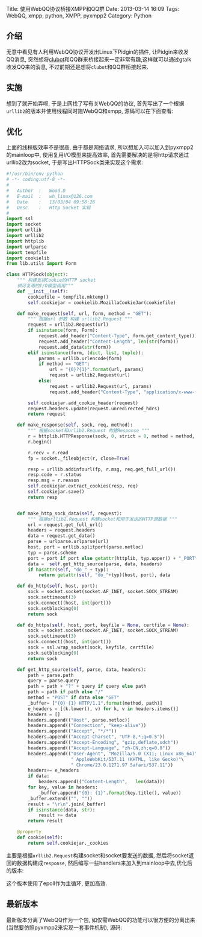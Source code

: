 Title: 使用WebQQ协议桥接XMPP和QQ群
Date: 2013-03-14 16:09
Tags: WebQQ, xmpp, python, XMPP, pyxmpp2
Category: Python

## 介绍
无意中看见有人利用WebQQ协议开发出Linux下Pidgin的插件, 让Pidgin来收发QQ消息, 突然想将[clubot](/python-shi-yong-pyxmpp2bian-xie-gtalkqun.html)和QQ群来桥接起来一定非常有趣,这样就可以通过gtalk收发QQ来的消息, 不过前期还是想将`clubot`和QQ群桥接起来.

## 实施
想到了就开始弄呗, 于是上网找了写有关WebQQ的协议, 首先写出了一个根据`urllib2`的版本并使用线程同时跑WebQQ和xmpp, 源码可以在下面查看:
[](https://github.com/coldnight/qxbot/tree/threading_version)

## 优化
上面的线程版效率不是很高, 由于都是网络请求, 所以想加入可以加入到pyxmpp2的mainloop中, 使用复用I/O模型来提高效率, 首先需要解决的是将http请求通过urllib2改为socket, 于是写出HTTPSock类来实现这个需求:
```python
#!/usr/bin/env python
# -*- coding:utf-8 -*-
#
#   Author  :   Wood.D
#   E-mail  :   wh_linux@126.com
#   Date    :   13/03/04 09:58:26
#   Desc    :   Http Socket 实现
#
import ssl
import socket
import urllib
import urllib2
import httplib
import urlparse
import tempfile
import cookielib
from lib.utils import Form

class HTTPSock(object):
    """ 构建支持Cookie的HTTP socket
    供可复用的I/O模型调用"""
    def __init__(self):
        cookiefile = tempfile.mktemp()
        self.cookiejar = cookielib.MozillaCookieJar(cookiefile)

    def make_request(self, url, form, method = "GET"):
        """ 根据url 参数 构建 urllib2.Request """
        request = urllib2.Request(url)
        if isinstance(form, Form):
            request.add_header("Content-Type", form.get_content_type())
            request.add_header("Content-Length", len(str(form)))
            request.add_data(str(form))
        elif isinstance(form, (dict, list, tuple)):
            params = urllib.urlencode(form)
            if method == "GET":
                url = "{0}?{1}".format(url, params)
                request = urllib2.Request(url)
            else:
                request = urllib2.Request(url, params)
                request.add_header("Content-Type", "application/x-www-form-urlencoded")

        self.cookiejar.add_cookie_header(request)
        request.headers.update(request.unredirected_hdrs)
        return request

    def make_response(self, sock, req, method):
        """ 根据socket和urlib2.Request 构建Response """
        r = httplib.HTTPResponse(sock, 0, strict = 0, method = method, buffering=True)
        r.begin()

        r.recv = r.read
        fp = socket._fileobject(r, close=True)

        resp = urllib.addinfourl(fp, r.msg, req.get_full_url())
        resp.code = r.status
        resp.msg = r.reason
        self.cookiejar.extract_cookies(resp, req)
        self.cookiejar.save()
        return resp


    def make_http_sock_data(self, request):
        """ 根据urllib2.Request 构建socket和用于发送的HTTP源数据 """
        url = request.get_full_url()
        headers = request.headers
        data = request.get_data()
        parse = urlparse.urlparse(url)
        host, port = urllib.splitport(parse.netloc)
        typ = parse.scheme
        port = port if port else getattr(httplib, typ.upper() + "_PORT")
        data =  self.get_http_source(parse, data, headers)
        if hasattr(self, "do_" + typ):
            return getattr(self, "do_"+typ)(host, port), data

    def do_http(self, host, port):
        sock = socket.socket(socket.AF_INET, socket.SOCK_STREAM)
        sock.settimeout(3)
        sock.connect((host, int(port)))
        sock.setblocking(0)
        return sock

    def do_https(self, host, port, keyfile = None, certfile = None):
        sock = socket.socket(socket.AF_INET, socket.SOCK_STREAM)
        sock.settimeout(3)
        sock.connect((host, int(port)))
        sock = ssl.wrap_socket(sock, keyfile, certfile)
        sock.setblocking(0)
        return sock

    def get_http_source(self, parse, data, headers):
        path = parse.path
        query = parse.query
        path = path + "?" + query if query else path
        path = path if path else "/"
        method = "POST" if data else "GET"
        _buffer= ["{0} {1} HTTP/1.1".format(method, path)]
        e_headers = [(k.lower(), v) for k, v in headers.items()]
        headers = []
        headers.append(("Host", parse.netloc))
        headers.append(("Connection", "keep-alive"))
        headers.append(("Accept", "*/*"))
        headers.append(("Accept-Charset", "UTF-8,*;q=0.5"))
        headers.append(("Accept-Encoding", "gzip,deflate,sdch"))
        headers.append(("Accept-Language", "zh-CN,zh;q=0.8"))
        headers.append(("User-Agent", "Mozilla/5.0 (X11; Linux x86_64)"\
                        " AppleWebKit/537.11 (KHTML, like Gecko)"\
                        " Chrome/23.0.1271.97 Safari/537.11"))
        headers+= e_headers
        if data:
            headers.append(("Content-Length",   len(data)))
        for key, value in headers:
            _buffer.append("{0}: {1}".format(key.title(), value))
        _buffer.extend(("", ""))
        result = "\r\n".join(_buffer)
        if isinstance(data, str):
            result += data
        return result

    @property
    def cookie(self):
        return self.cookiejar._cookies
```
主要是根据`urllib2.Request`构建socket和socket要发送的数据, 然后将socket返回的数据构建成`response`, 然后编写一些handlers来加入到mainloop中去,优化后的版本:
[](https://github.com/coldnight/qxbot/tree/master)

这个版本使用了epoll作为主循环, 更加高效.

## 最新版本
最新版本分离了WebQQ作为一个包, 如仅需WebQQ的功能可以很方便的分离出来(当然要仿照pyxmpp2来实现一套事件机制), 源码:
[](https://github.com/coldnight/qxbot/)

